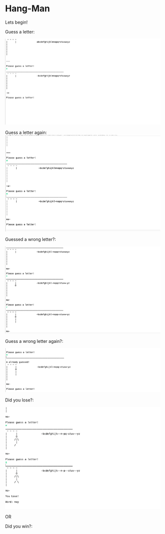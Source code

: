 # Hang-Man
Lets begin!

Guess a letter:

![](https://github.com/zkhan33/Hang-Man/blob/master/Images/Guess%20a%20letter.png)


Guess a letter again:
![](https://github.com/zkhan33/Hang-Man/blob/master/Images/Guess%20a%20letter%201.png)

Guessed a wrong letter?:

![](https://github.com/zkhan33/Hang-Man/blob/master/Images/Guessed%20the%20wrong%20letter%20.png)

Guess a wrong letter again?:

![](https://github.com/zkhan33/Hang-Man/blob/master/Images/Guessed%20the%20wrong%20letter%201.png)

Did you lose?:

![](https://github.com/zkhan33/Hang-Man/blob/master/Images/You%20lose.png)

OR

Did you win?:

![]()
